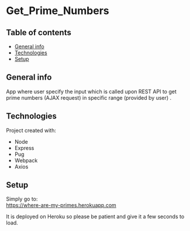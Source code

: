 # Get_Prime_Numbers

## Table of contents
* [General info](#Intro)
* [Technologies](#Technologies)
* [Setup](#Setup)

## General info

App where user specify the input which is called upon REST API to get
prime numbers (AJAX request) in specific range (provided by user) .


## Technologies

Project created with:
* Node
* Express
* Pug
* Webpack
* Axios


## Setup

Simply go to:   
<https://where-are-my-primes.herokuapp.com>   

It is deployed on Heroku so please be patient and give it a few seconds to load.
